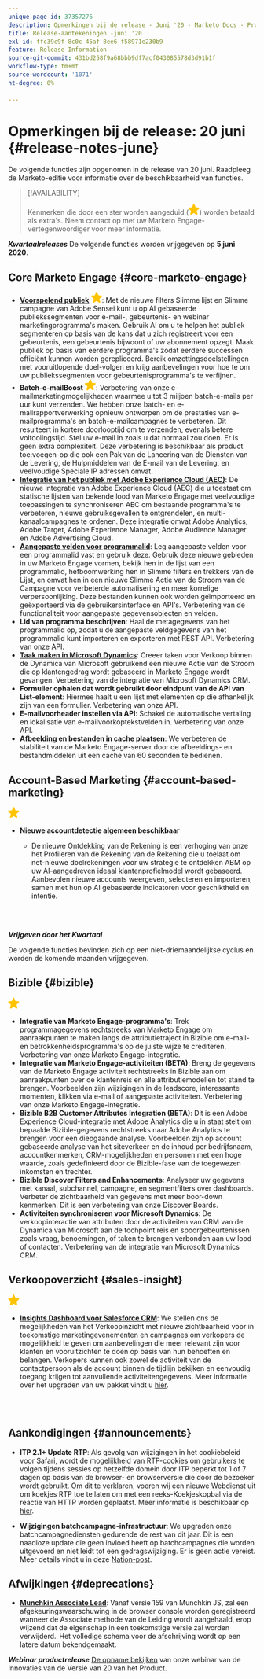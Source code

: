 ```yaml
---
unique-page-id: 37357276
description: Opmerkingen bij de release - Juni '20 - Marketo Docs - Productdocumentatie
title: Release-aantekeningen -juni '20
exl-id: ffc39c9f-8c0c-45af-8ee6-f58971e230b9
feature: Release Information
source-git-commit: 431bd258f9a68bbb9df7acf043085578d3d91b1f
workflow-type: tm+mt
source-wordcount: '1071'
ht-degree: 0%

---
```


# Opmerkingen bij de release: 20 juni {#release-notes-june}

De volgende functies zijn opgenomen in de release van 20 juni. Raadpleeg de Marketo-editie voor informatie over de beschikbaarheid van functies.

>[!AVAILABILITY]
>
>Kenmerken die door een ster worden aangeduid (![](assets/yellow-star.png)) worden betaald als extra&#39;s. Neem contact op met uw Marketo Engage-vertegenwoordiger voor meer informatie.

**_Kwartaalreleases_** De volgende functies worden vrijgegeven op **5 juni 2020**.

## Core Marketo Engage {#core-marketo-engage}

* **[Voorspelend publiek](https://experienceleague.adobe.com/docs/marketo/sky/predictive-audiences/getting-started-with-predictive-audiences.html?lang=nl-NL#predictive-audiences)** ![(ster)](assets/yellow-star.png): Met de nieuwe filters Slimme lijst en Slimme campagne van Adobe Sensei kunt u op AI gebaseerde publiekssegmenten voor e-mail-, gebeurtenis- en webinar marketingprogramma&#39;s maken. Gebruik AI om u te helpen het publiek segmenteren op basis van de kans dat u zich registreert voor een gebeurtenis, een gebeurtenis bijwoont of uw abonnement opzegt. Maak publiek op basis van eerdere programma&#39;s zodat eerdere successen efficiënt kunnen worden gerepliceerd. Bereik omzettingsdoelstellingen met vooruitlopende doel-volgen en krijg aanbevelingen voor hoe te om uw publiekssegmenten voor gebeurtenisprogramma&#39;s te verfijnen.
* **Batch-e-mailBoost** ![(ster)](assets/yellow-star.png): Verbetering van onze e-mailmarketingmogelijkheden waarmee u tot 3 miljoen batch-e-mails per uur kunt verzenden. We hebben onze batch- en e-mailrapportverwerking opnieuw ontworpen om de prestaties van e-mailprogramma&#39;s en batch-e-mailcampagnes te verbeteren. Dit resulteert in kortere doorlooptijd om te verzenden, evenals betere voltooiingstijd. Stel uw e-mail in zoals u dat normaal zou doen. Er is geen extra complexiteit. Deze verbetering is beschikbaar als product toe:voegen-op die ook een Pak van de Lancering van de Diensten van de Levering, de Hulpmiddelen van de E-mail van de Levering, en veelvoudige Speciale IP adressen omvat.
* **[Integratie van het publiek met Adobe Experience Cloud (AEC)](/help/marketo/product-docs/core-marketo-concepts/smart-lists-and-static-lists/static-lists/send-a-list-to-adobe-experience-cloud.md)**: De nieuwe integratie van Adobe Experience Cloud (AEC) die u toestaat om statische lijsten van bekende lood van Marketo Engage met veelvoudige toepassingen te synchroniseren AEC om bestaande programma&#39;s te verbeteren, nieuwe gebruiksgevallen te ontgrendelen, en multi-kanaalcampagnes te ordenen. Deze integratie omvat Adobe Analytics, Adobe Target, Adobe Experience Manager, Adobe Audience Manager en Adobe Advertising Cloud.
* **[Aangepaste velden voor programmalid](/help/marketo/product-docs/core-marketo-concepts/programs/working-with-programs/program-member-custom-fields.md)**: Leg aangepaste velden voor een programmalid vast en gebruik deze. Gebruik deze nieuwe gebieden in uw Marketo Engage vormen, bekijk hen in de lijst van een programmalid, hefboomwerking hen in Slimme filters en trekkers van de Lijst, en omvat hen in een nieuwe Slimme Actie van de Stroom van de Campagne voor verbeterde automatisering en meer korrelige verpersoonlijking. Deze bestanden kunnen ook worden geïmporteerd en geëxporteerd via de gebruikersinterface en API&#39;s. Verbetering van de functionaliteit voor aangepaste gegevensobjecten en velden.
* **Lid van programma beschrijven**: Haal de metagegevens van het programmalid op, zodat u de aangepaste veldgegevens van het programmalid kunt importeren en exporteren met REST API. Verbetering van onze API.
* **[Taak maken in Microsoft Dynamics](/help/marketo/product-docs/core-marketo-concepts/smart-campaigns/microsoft-dynamics-flow-actions/create-task-in-microsoft.md)**: Creeer taken voor Verkoop binnen de Dynamica van Microsoft gebruikend een nieuwe Actie van de Stroom die op klantengedrag wordt gebaseerd in Marketo Engage wordt gevangen. Verbetering van de integratie van Microsoft Dynamics CRM.
* **Formulier ophalen dat wordt gebruikt door eindpunt van de API van List-element**: Hiermee haalt u een lijst met elementen op die afhankelijk zijn van een formulier. Verbetering van onze API.
* **E-mailvoorheader instellen via API**: Schakel de automatische vertaling en lokalisatie van e-mailvoorkoptekstvelden in. Verbetering van onze API.
* **Afbeelding en bestanden in cache plaatsen**: We verbeteren de stabiliteit van de Marketo Engage-server door de afbeeldings- en bestandmiddelen uit een cache van 60 seconden te bedienen.

## Account-Based Marketing {#account-based-marketing}

![(ster)](assets/yellow-star.png)

* **Nieuwe accountdetectie algemeen beschikbaar**

   * De nieuwe Ontdekking van de Rekening is een verhoging van onze het Profileren van de Rekening van de Rekening die u toelaat om net-nieuwe doelrekeningen voor uw strategie te ontdekken ABM op uw AI-aangedreven ideaal klantenprofielmodel wordt gebaseerd. Aanbevolen nieuwe accounts weergeven, selecteren en importeren, samen met hun op AI gebaseerde indicatoren voor geschiktheid en intentie.

<br> 

**_Vrijgeven door het Kwartaal_**

De volgende functies bevinden zich op een niet-driemaandelijkse cyclus en worden de komende maanden vrijgegeven.

## Bizible {#bizible}

![(ster)](assets/yellow-star.png)

* **Integratie van Marketo Engage-programma&#39;s**: Trek programmagegevens rechtstreeks van Marketo Engage om aanraakpunten te maken langs de attributietraject in Bizible om e-mail- en betrokkenheidsprogramma&#39;s op de juiste wijze te crediteren. Verbetering van onze Marketo Engage-integratie.
* **Integratie van Marketo Engage-activiteiten (BETA)**: Breng de gegevens van de Marketo Engage activiteit rechtstreeks in Bizible aan om aanraakpunten over de klantenreis en alle attributiemodellen tot stand te brengen. Voorbeelden zijn wijzigingen in de leadscore, interessante momenten, klikken via e-mail of aangepaste activiteiten. Verbetering van onze Marketo Engage-integratie.
* **Bizible B2B Customer Attributes Integration (BETA)**: Dit is een Adobe Experience Cloud-integratie met Adobe Analytics die u in staat stelt om bepaalde Bizible-gegevens rechtstreeks naar Adobe Analytics te brengen voor een diepgaande analyse. Voorbeelden zijn op account gebaseerde analyse van het siteverkeer en de inhoud per bedrijfsnaam, accountkenmerken, CRM-mogelijkheden en personen met een hoge waarde, zoals gedefinieerd door de Bizible-fase van de toegewezen inkomsten en trechter.
* **Bizible Discover Filters and Enhancements**: Analyseer uw gegevens met kanaal, subchannel, campagne, en segmentfilters over dashboards. Verbeter de zichtbaarheid van gegevens met meer boor-down kenmerken. Dit is een verbetering van onze Discover Boards.
* **Activiteiten synchroniseren voor Microsoft Dynamics**: De verkoopinteractie van attributen door de activiteiten van CRM van de Dynamica van Microsoft aan de tochpoint reis en spoorgebeurtenissen zoals vraag, benoemingen, of taken te brengen verbonden aan uw lood of contacten. Verbetering van de integratie van Microsoft Dynamics CRM.

## Verkoopoverzicht {#sales-insight}

![(ster)](assets/yellow-star.png)

* **[Insights Dashboard voor Salesforce CRM](/help/marketo/product-docs/marketo-sales-insight/msi-for-salesforce/features/insights-dashboard-feature-overview.md)**: We stellen ons de mogelijkheden van het Verkoopinzicht met nieuwe zichtbaarheid voor in toekomstige marketingevenementen en campagnes om verkopers de mogelijkheid te geven om aanbevelingen die meer relevant zijn voor klanten en vooruitzichten te doen op basis van hun behoeften en belangen. Verkopers kunnen ook zowel de activiteit van de contactpersoon als de account binnen de tijdlijn bekijken en eenvoudig toegang krijgen tot aanvullende activiteitengegevens. Meer informatie over het upgraden van uw pakket vindt u [hier](/help/marketo/product-docs/marketo-sales-insight/msi-for-salesforce/configuration/configuration-for-existing-customers.md).

<br> 

## Aankondigingen {#announcements}

* **ITP 2.1+ Update RTP**: Als gevolg van wijzigingen in het cookiebeleid voor Safari, wordt de mogelijkheid van RTP-cookies om gebruikers te volgen tijdens sessies op hetzelfde domein door ITP beperkt tot 1 of 7 dagen op basis van de browser- en browserversie die door de bezoeker wordt gebruikt. Om dit te verklaren, voeren wij een nieuwe Webdienst uit om koekjes RTP toe te laten om met een reeks-Koekjeskopbal via de reactie van HTTP worden geplaatst. Meer informatie is beschikbaar op [hier](https://nation.marketo.com/t5/Knowledgebase/Browser-Cookie-Updates-How-Marketo-RTP-Is-Affected/ta-p/299603).

* **Wijzigingen batchcampagne-infrastructuur**: We upgraden onze batchcampagnediensten gedurende de rest van dit jaar. Dit is een naadloze update die geen invloed heeft op batchcampagnes die worden uitgevoerd en niet leidt tot een gedragswijziging. Er is geen actie vereist. Meer details vindt u in deze [Nation-post](https://nation.marketo.com/t5/Product-Documents/Batch-Campaign-Processing-Infrastructure-Update/ta-p/301374).

## Afwijkingen {#deprecations}

* **[Munchkin Associate Lead](https://developers.marketo.com/blog/deprecation-of-munchkin-associate-lead-method/)**: Vanaf versie 159 van Munchkin JS, zal een afgekeuringswaarschuwing in de browser console worden geregistreerd wanneer de Associate methode van de Leiding wordt aangehaald, erop wijzend dat de eigenschap in een toekomstige versie zal worden verwijderd.  Het volledige schema voor de afschrijving wordt op een latere datum bekendgemaakt.

**_Webinar productrelease_** [De opname bekijken](https://engage.marketo.com/June-Release-2020-On-Demand.html) van onze webinar van de Innovaties van de Versie van 20 van het Product.
